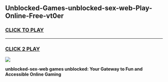 
## Unblocked-Games-unblocked-sex-web-Play-Online-Free-vt0er
<h3>
<a href="https://premium76.site?title=unblocked-sex-web&ref=26A">CLICK TO PLAY</a></h3>
<hr>

<h3>
<a href="https://premium76.site?title=unblocked-sex-web&ref=26A">CLICK 2 PLAY</a>
  
</h3>

<a href="https://premium76.site?title=unblocked-sex-web&ref=26A"><img src="https://clearcache.store/games.png"></a>


**unblocked-sex-web games unblocked: Your Gateway to Fun and Accessible Online Gaming**
